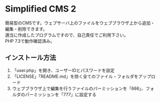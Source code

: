 # Simplified CMS 2

簡易型のCMSです。ウェブサーバ上のファイルをウェブブラウザ上から追加・編集・削除できます。  
適当に作成したプログラムですので、自己責任でご利用下さい。  
PHP 7.3で動作確認済み。

## インストール方法

1. 「user.php」を開き、ユーザーIDとパスワードを設定
2. 「LICENSE」「README.md」を除く全てのファイル・フォルダをアップロード
3. ウェブブラウザ上で編集を行うファイルのパーミッションを「666」、フォルダのパーミッションを「777」に設定する